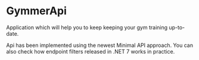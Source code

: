 # GymmerApi
Application which will help you to keep keeping your gym training up-to-date. 

Api has been implemented using the newest Minimal API approach. You can also check how endpoint filters released in .NET 7 works in practice.
